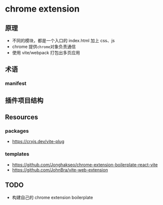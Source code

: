 # chrome extension

## 原理

- 不同的模块，都是一个入口的 index.html 加上 css、js
- chrome 提供`chrome`对象负责通信
- 使用 vite/webpack 打包出多页应用

## 术语

### manifest

## 插件项目结构

## Resources

### packages

- https://crxjs.dev/vite-plug

### templates

- https://github.com/Jonghakseo/chrome-extension-boilerplate-react-vite
- https://github.com/JohnBra/vite-web-extension

## TODO

- 构建自己的 chrome extension boilerplate

